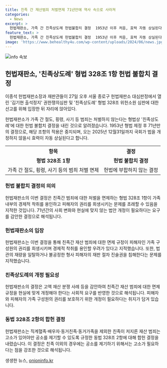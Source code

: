 ```yaml
---
title: 친족 간 재산범죄 처벌면제 71년만에 역사 속으로 사라져
categories:
  - News
excerpt: >
  헌법재판소, 가족 간 친족상도례 헌법불합치 결정  1953년 이후 처음, 효력 자동 상실된다. 현행 법 조항이 일률적 형 면제로 피해자 가족 권리 희생, 경제적 착취 우려 지적. 인식 변화와 사회 변화에 맞게 법 개정 필요하다는 요구에 부응.
feature_text: >
  헌법재판소, 가족 간 친족상도례 헌법불합치 결정  1953년 이후 처음, 효력 자동 상실된다. 현행 법 조항이 일률적 형 면제로 피해자 가족 권리 희생, 경제적 착취 우려 지적. 인식 변화와 사회 변화에 맞게 법 개정 필요하다는 요구에 부응.
image: 'https://www.behealthy4u.com/wp-content/uploads/2024/06/news.jpg'
---
```


<p><img src="https://www.behealthy4u.com/wp-content/uploads/2024/06/news.jpg" alt="info 속보" /></p>

<h2 data-ke-size="size26">헌법재판소, '친족상도례' 형법 328조 1항 헌법 불합치 결정</h2>

<p data-ke-size="size16">이종석 헌법재판소장과 재판관들이 27일 오후 서울 종로구 헌법재판소 대심판정에서 열린 '김기현 출석정지' 권한쟁의심판 및 '친족상도례' 형법 328조 위헌소원 심판에 대한 선고를 위해 입장한 뒤 자리에 앉아있다.</p>

<p data-ke-size="size16">헌법재판소가 가족 간 절도, 횡령, 사기 등 범죄는 처벌하지 않는다는 형법상 '친족상도례'에 대한 헌법 불합치 결정을 내린 것으로 알려졌습니다. 1953년 형법 제정 후 71년만의 결정으로, 해당 조항의 적용은 중지되며, 오는 2025년 12월31일까지 국회가 법을 개정하지 않을시 효력이 자동 상실된다고 합니다.</p>

<table>
  <tr>
    <th><b>항목</b></th>
    <th><b>결정</b></th>
  </tr>
  <tr>
    <td style="text-align: center; height: 17px;"><b>형법 328조 1항</b></td>
    <td style="text-align: center; height: 17px;"><b>헌법 불합치 결정</b></td>
  </tr>
  <tr>
    <td>가족 간 절도, 횡령, 사기 등의 범죄 처벌 면제</td>
    <td>헌법에 부합하지 않는 결정</td>
  </tr>
</table>

<h3><b>헌법 불합치 결정의 의의</b></h3>

<p data-ke-size="size16">헌법재판소의 이번 결정은 친족간 범죄에 대한 처벌을 면제하는 형법 328조 1항이 가족 내부의 경제적 착취를 용인하고 피해자의 권리를 희생시키는 문제를 초래할 수 있음을 지적한 것입니다. 71년간의 사회 변화와 현실에 맞지 않는 법안 개정이 필요하다는 요구를 감안한 결정으로 해석됩니다.</p>

<h3><b>헌법재판소의 입장</b></h3>

<p data-ke-size="size16">헌법재판소는 이번 결정을 통해 친족간 재산 범죄에 대한 면제 규정이 피해자인 가족 구성원의 권리를 희생시키며 경제적 착취를 용인할 우려가 있다고 지적했습니다. 또한, 법관의 재량을 일탈하거나 불공정한 형사 피해자의 재판 절차 진술권을 침해한다는 문제를 지적했습니다.</p>

<h3><b>친족상도례의 개정 필요성</b></h3>

<p data-ke-size="size16">헌법재판소의 결정은 고액 재산 분쟁 사례 등을 감안하여 친족간 재산 범죄에 대한 면제 규정을 현실에 맞게 개정해야 한다는 사회적 요구를 반영한 것으로 해석됩니다. 피해자와 피해자의 가족 구성원의 권리를 보호하기 위한 개정이 필요하다는 취지가 담겨 있습니다.</p>

<h3><b>동법 328조 2항의 합헌 결정</b></h3>

<p data-ke-size="size16">헌법재판소는 직계혈족·배우자·동거친족·동거가족을 제외한 친족이 저지른 재산 범죄는 고소가 있어야만 공소를 제기할 수 있도록 규정한 동법 328조 2항에 대해 합헌 결정을 내렸습니다. 이 결정은 친족 이외의 경우에는 공소를 제기하기 위해서는 고소가 필요하다는 점을 강조한 것으로 해석됩니다.</p>
생생한 뉴스, <a href="https://onioninfo.kr" rel="dofollow">onioninfo.kr</a>


